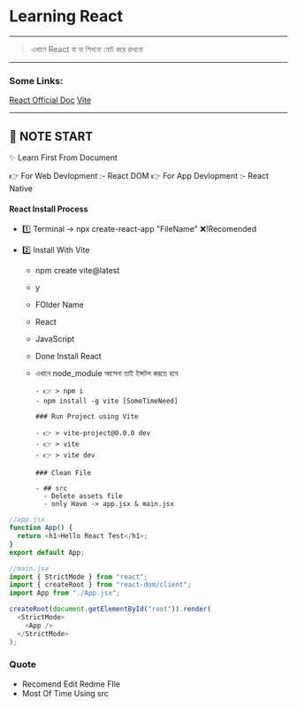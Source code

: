 # Learning React

---

> এখানে React যা যা শিখবো নোট করে রাখবো

---

### Some Links:

[React Official Doc](https://react.dev/)
[Vite](https://vitejs.dev/guide/)

---

## 📝 NOTE START

✨ Learn First From Document

👉 For Web Devlopment :- React DOM
👉 For App Devlopment :- React Native

#### React Install Process

- 1️⃣ Terminal -> npx create-react-app "FileName" ❌!Recomended
- 2️⃣ Install With Vite

  - npm create vite@latest
  - y
  - FOlder Name
  - React
  - JavaScript
  - Done Install React
  - এখানে node_module আসেনা তাই ইন্সটল করতে হবে

        - 👉 > npm i
        - npm install -g vite [SomeTimeNeed]

        ### Run Project using Vite

        - 👉 > vite-project@0.0.0 dev
        - 👉 > vite
        - 👉 > vite dev

        ### Clean File

        - ## src
          - Delete assets file
          - only Have -> app.jsx & main.jsx

```js
//app.jsx
function App() {
  return <h1>Hello React Test</h1>;
}
export default App;
```

```js
//main.jsx
import { StrictMode } from "react";
import { createRoot } from "react-dom/client";
import App from "./App.jsx";

createRoot(document.getElementById("root")).render(
  <StrictMode>
    <App />
  </StrictMode>
);
```

### Quote

- Recomend Edit Redme FIle
- Most Of Time Using src

